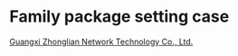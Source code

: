 # Family package setting case

[Guangxi Zhonglian Network Technology Co., Ltd.](https://www.zl771.cn)
